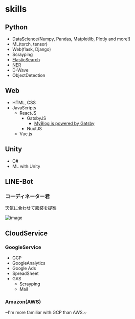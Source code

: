 # skills

## Python
- DataScience(Numpy, Pandas, Matplotlib, Plotly and more!)
- ML(torch, tensor)
- Web(flask, Django)
- Scrayping
- [ElasticSearch](https://github.com/HinataAoki/skills/tree/main/ElasticSearch)
- [NER](https://github.com/HinataAoki/skills/tree/main/NER)
- D-Wave
- ObjectDetection

## Web
- HTML, CSS
- JavaScripts
  - ReactJS
    - GatsbyJS
      - [MyBlog is powered by Gatsby](https://hinablog.netlify.app/)
    - NuxtJS
  - Vue.js

## Unity
- C#
- ML with Unity

## LINE-Bot
### コーディネーター君
天気に合わせて服装を提案

![image](https://user-images.githubusercontent.com/52227469/126918701-6a50ad86-524c-47a5-94a5-48db09001c7f.png)


## CloudService
### GoogleService
- GCP
- GoogleAnalytics
- Google Ads
- SpreadSheet
- GAS
  - Scrayping
  - Mail

### Amazon(AWS)
~I'm more familiar with GCP than AWS.~
